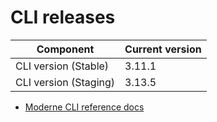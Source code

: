 # CLI releases

| Component             | Current version |
| --------------------- | --------------- |
| CLI version (Stable)  | 3.11.1          |
| CLI version (Staging) | 3.13.5          |

* [Moderne CLI reference docs](../user-documentation/moderne-cli/cli-reference.md)
